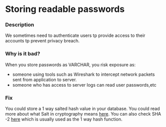 # Storing readable passwords

### Description

We sometimes need to authenticate users tp provide access to their accounts tp prevent privacy breach.

### Why is it bad?

When you store passwords as VARCHAR, you risk exposure as:

* someone using tools such as Wireshark to intercept network packets sent from application to server.
* someone who has access to server logs can read user passwords,etc

### Fix

You could store a 1 way salted hash value in your database. You could read more about what Salt in cryptography means [here](https://en.wikipedia.org/wiki/Salt_%28cryptography%29). You can also check SHA -2 [here](https://en.wikipedia.org/wiki/SHA-2) which is usually used as the 1 way hash function.



